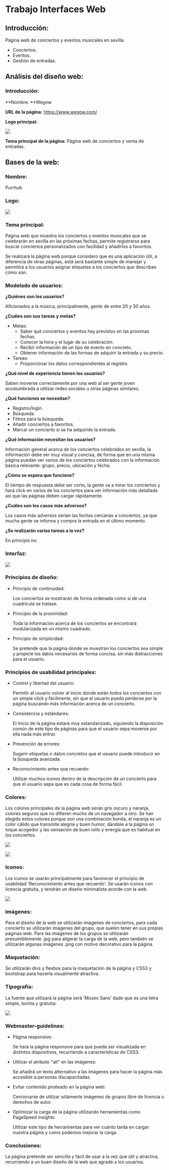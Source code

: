 # Trabajo Interfaces Web

## Introducción:

Página web de conciertos y eventos musicales en sevilla.

- Conciertos.
- Eventos.
- Gestión de entradas.

## Análisis del diseño web:

### Introducción:

**Nombre: **Wegow

**URL de la página:** https://www.wegow.com/

**Logo principal:** 

![](imágenes/wegow_logo.png)

**Tema principal de la página:** Página web de conciertos y venta de entradas.



## Bases de la web:

### Nombre: 

Purrhub



### Logo:

![](im%C3%A1genes/purrhub_logo_black.png)

### Tema principal:

Página web que muestra los conciertos y eventos musicales que se celebrarán en sevilla en las próximas fechas, permite registrarse para buscar conciertos personalizados con facilidad y añadirlos a favoritos.

Se realizará la página web porque considero que es una aplicación útil, a diferencia de otras páginas, está será bastante simple de manejar y permitirá a los usuarios asignar etiquetas a los conciertos que describan cómo son.

### Modelado de usuarios:

**¿Quiénes son los usuarios?**

Aficionados a la música, principalmente, gente de entre 20 y 30 años.



**¿Cuáles son sus tareas y metas?**

- Metas:
  - Saber qué conciertos y eventos hay previstos en las próximas fechas.
  - Conocer la hora y el lugar de su celebración.
  - Recibir información de un tipo de evento en concreto.
  - Obtener información de las formas de adquirir la entrada y su precio.
- Tareas:
  - Proporcionar los datos correspondientes al registro.

**¿Qué nivel de experiencia tienen los usuarios?**

Saben moverse correctamente por una web al ser gente joven acostumbrada a utilizar redes sociales u otras páginas similares.



**¿Qué funciones se necesitan?**

- Registro/login.
- Búsqueda.
- Filtros para la búsqueda.
- Añadir conciertos a favoritos.
- Marcar un concierto si se ha adquirido la entrada.



**¿Qué información necesitan los usuarios?**

Información general acerca de los conciertos celebrados en sevilla, la información debe ser muy visual y concisa, de forma que en una misma página puedan ver varios de los conciertos celebrados con la información básica relevante: grupo, precio, ubicación y fecha.



**¿Cómo se espera que funcione?**

El tiempo de respuesta debe ser corto, la gente va a mirar los conciertos y hará click en varios de los conciertos para ver información más detallada así que las páginas deben cargar rápidamente.



**¿Cuáles son los casos más adversos?**

Los casos más adversos serían las fechas cercanas a conciertos, ya que mucha gente se informa y compra la entrada en el último momento.



**¿Se realizarán varias tareas a la vez?**

En principio no.



### Interfaz:

![](im%C3%A1genes/home.png)



### Principios de diseño:

- Principio de continuidad:

  Los conciertos se mostrarán de forma ordenada como si de una cuadrícula se tratase.

- Principio de la proximidad:

  Toda la información acerca de los conciertos se encontrará modularizada en un mismo cuadrado.

- Principio de simplicidad:

  Se pretende que la página donde se muestran los conciertos sea simple y propicie los datos necesarios de forma concisa, sin más distracciones para el usuario.



### Principios de usabilidad principales:

- Control y libertad del usuario:

  Permitir al usuario volver al inicio donde están todos los conciertos con un simple click y fácilmente, sin que el usuario pueda perderse por la página buscando más información acerca de un concierto.

- Consistencia y estándares:

  El inicio de la página estará muy estandarizado, siguiendo la disposición común de este tipo de páginas para que el usuario sepa moverse por ella nada más entrar.

- Prevención de errores:

  Sugerir etiquetas o datos concretos que el usuario puede introducir en la búsqueda avanzada.

- Reconocimiento antes que recuerdo:

  Utilizar muchos iconos dentro de la descripción de un concierto para que el usuario sepa que es cada cosa de forma fácil.



### Colores:

Los colores principales de la página web serán gris oscuro y naranja, colores seguros que no difieren mucho de un navegador a otro. Se han elegido estos colores porque son una combinación bonita, el naranja es un color cálido que transmite alegría y buen humor, dándole a la página un toque acogedor y las sensación de buen rollo y energía que es habitual en los conciertos.

![](im%C3%A1genes/naranja.png)

![](im%C3%A1genes/gris.png)



### Iconos:

Los iconos se usarán principalmente para favorecer el principio de usabilidad 'Reconocimiento antes que recuerdo'. Se usarán iconos con licencia gratuita, y tendrán un diseño minimalista acorde con la web.

![](im%C3%A1genes/iconos.png)



### Imágenes:

Para el diseño de la web se utilizarán imágenes de conciertos, para cada concierto se utilizarán imágenes del grupo, que suelen tener en sus propias páginas web. Para las imágenes de los grupos se utilizarán presumiblemente .jpg para aligerar la carga de la web, pero también se utilizarán algunas imágenes .png con motivo decorativo para la página.



### Maquetación:

Se utilizarán divs y flexbox para la maquetación de la página y CSS3 y bootstrap para hacerla visualmente atractiva.



### Tipografía:

La fuente que utilizará la página será 'Museo Sans' dado que es una letra simple, bonita y gratuita:

![](im%C3%A1genes/fuente.png)



### Webmaster-guidelines:

- Página responsive:

  Se hará la página responsive para que pueda ser visualizada en distintos dispositivos, recurriendo a características de CSS3.

- Utilizar el atributo "alt" en las imágenes:

  Se añadirá un texto alternativo a las imágenes para hacer la página más accesible a personas discapacitadas.

- Evitar contenido pirateado en la página web:

  Cercionarse de utilizar sólamente imágenes de grupos libre de licencia o derechos de autor.

- Optimizar la carga de la página utilizando herramientas como PageSpeed Insights:

  Utilizar este tipo de herramientas para ver cuánto tarda en cargar nuestra página y como podemos mejorar la carga.



### Conclusiones:

La página pretende ser sencilla y fácil de usar a la vez que útil y atractiva, recurriendo a un buen diseño de la web que agrade a los usuarios.